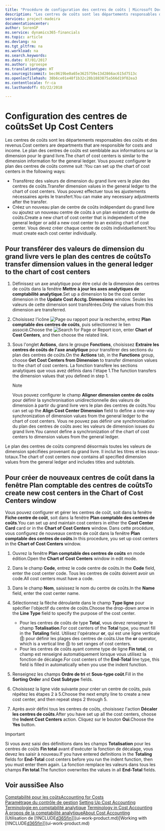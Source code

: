 ```yaml
---
title: "Procédure de configuration des centres de coûts | Microsoft Docs"
description: "Les centres de coûts sont les départements responsables des coûts et des revenus. Le plan des centres de coûts est semblable aux informations sur la dimension pour le grand livre."
services: project-madeira
documentationcenter: 
author: SorenGP
ms.service: dynamics365-financials
ms.topic: article
ms.devlang: na
ms.tgt_pltfrm: na
ms.workload: na
ms.search.keywords: 
ms.date: 07/01/2017
ms.author: sgroespe
ms.translationtype: HT
ms.sourcegitcommit: bec0619be0a65e3625759e13d2866ac615d7513c
ms.openlocfilehash: 38b6ce01e48f1b32c28b1883875a566d19f02ea3
ms.contentlocale: fr-ca
ms.lasthandoff: 03/22/2018

---
```

# <a name="set-up-cost-centers"></a><span data-ttu-id="4054d-104">Configuration des centres de coûts</span><span class="sxs-lookup"><span data-stu-id="4054d-104">Set Up Cost Centers</span></span>
<span data-ttu-id="4054d-105">Les centres de coûts sont les départements responsables des coûts et des revenus.</span><span class="sxs-lookup"><span data-stu-id="4054d-105">Cost centers are departments that are responsible for costs and income.</span></span> <span data-ttu-id="4054d-106">Le plan des centres de coûts est semblable aux informations sur la dimension pour le grand livre.</span><span class="sxs-lookup"><span data-stu-id="4054d-106">The chart of cost centers is similar to the dimension information for the general ledger.</span></span> <span data-ttu-id="4054d-107">Vous pouvez configurer le plan des centres de coûts comme suit :</span><span class="sxs-lookup"><span data-stu-id="4054d-107">You can set up the chart of cost centers in the following ways:</span></span>  

-   <span data-ttu-id="4054d-108">Transférez des valeurs de dimension du grand livre vers le plan des centres de coûts.</span><span class="sxs-lookup"><span data-stu-id="4054d-108">Transfer dimension values in the general ledger to the chart of cost centers.</span></span> <span data-ttu-id="4054d-109">Vous pouvez effectuer tous les ajustements nécessaires après le transfert.</span><span class="sxs-lookup"><span data-stu-id="4054d-109">You can make any necessary adjustments after the transfer.</span></span>  
-   <span data-ttu-id="4054d-110">Créez un nouveau plan de centre de coûts indépendant du grand livre ou ajoutez un nouveau centre de coûts à un plan existant du centre de coûts.</span><span class="sxs-lookup"><span data-stu-id="4054d-110">Create a new chart of cost center that is independent of the general ledger or add a new cost center to an existing chart of cost center.</span></span> <span data-ttu-id="4054d-111">Vous devez créer chaque centre de coûts individuellement.</span><span class="sxs-lookup"><span data-stu-id="4054d-111">You must create each cost center individually.</span></span>  

## <a name="to-transfer-dimension-values-in-the-general-ledger-to-the-chart-of-cost-centers"></a><span data-ttu-id="4054d-112">Pour transférer des valeurs de dimension du grand livre vers le plan des centres de coûts</span><span class="sxs-lookup"><span data-stu-id="4054d-112">To transfer dimension values in the general ledger to the chart of cost centers</span></span>  
1.  <span data-ttu-id="4054d-113">Définissez un axe analytique pour être celui de la dimension des centres de coûts dans la fenêtre **Mettre à jour les axes analytiques de comptabilité analytique**.</span><span class="sxs-lookup"><span data-stu-id="4054d-113">Set up a dimension to be the cost center dimension in the **Update Cost Acctg. Dimensions** window.</span></span> <span data-ttu-id="4054d-114">Seules les valeurs de cette dimension sont transférées.</span><span class="sxs-lookup"><span data-stu-id="4054d-114">Only the values from this dimension are transferred.</span></span>  
2.  <span data-ttu-id="4054d-115">Choisissez l'icône ![Page ou rapport pour la recherche](media/ui-search/search_small.png "icône Page ou rapport pour la recherche"), entrez **Plan comptable des centres de coûts**, puis sélectionnez le lien associé.</span><span class="sxs-lookup"><span data-stu-id="4054d-115">Choose the ![Search for Page or Report](media/ui-search/search_small.png "Search for Page or Report icon") icon, enter **Chart of Cost Centers**, and then choose the related link.</span></span>  
3.  <span data-ttu-id="4054d-116">Sous l'onglet **Actions**, dans le groupe **Fonctions**, choisissez **Extraire les centres de coûts de l'axe analytique** pour transférer des sections du plan des centres de coûts.</span><span class="sxs-lookup"><span data-stu-id="4054d-116">On the **Actions** tab, in the **Functions** group, choose **Get Cost Centers from Dimension** to transfer dimension values to the chart of cost centers.</span></span> <span data-ttu-id="4054d-117">La fonction transfère les sections analytiques que vous avez définis dans l'étape 1.</span><span class="sxs-lookup"><span data-stu-id="4054d-117">The function transfers the dimension values that you defined in step 1.</span></span>  

    > [!NOTE]  
    >  <span data-ttu-id="4054d-118">Vous pouvez configurer le champ **Aligner dimension centre de coûts** pour définir la synchronisation unidirectionnelle des valeurs de dimension à partir du grand livre vers le plan des centres de coûts.</span><span class="sxs-lookup"><span data-stu-id="4054d-118">You can set up the **Align Cost Center Dimension**  field to define a one-way synchronization of dimension values from the general ledger to the chart of cost centers.</span></span> <span data-ttu-id="4054d-119">Vous ne pouvez pas définir une synchronisation du plan des centres de coûts avec les valeurs de dimension issues du grand livre.</span><span class="sxs-lookup"><span data-stu-id="4054d-119">You cannot define a synchronization of the chart of cost centers to dimension values from the general ledger.</span></span>  

<span data-ttu-id="4054d-120">Le plan des centres de coûts comprend désormais toutes les valeurs de dimension spécifiées provenant du grand livre. Il inclut les titres et les sous-totaux.</span><span class="sxs-lookup"><span data-stu-id="4054d-120">The chart of cost centers now contains all specified dimension values from the general ledger and includes titles and subtotals.</span></span>  

## <a name="to-create-new-cost-centers-in-the-chart-of-cost-centers-window"></a><span data-ttu-id="4054d-121">Pour créer de nouveaux centres de coût dans la fenêtre Plan comptable des centres de coûts</span><span class="sxs-lookup"><span data-stu-id="4054d-121">To create new cost centers in the Chart of Cost Centers window</span></span>  
<span data-ttu-id="4054d-122">Vous pouvez configurer et gérer les centres de coût, soit dans la fenêtre **Fiche centre de coût**, soit dans la fenêtre **Plan comptable des centres de coûts**.</span><span class="sxs-lookup"><span data-stu-id="4054d-122">You can set up and maintain cost centers in either the **Cost Center Card** card or in the **Chart of Cost Centers** window.</span></span> <span data-ttu-id="4054d-123">Dans cette procédure, vous configurez de nouveaux centres de coût dans la fenêtre **Plan comptable des centres de coûts**.</span><span class="sxs-lookup"><span data-stu-id="4054d-123">In this procedure, you set up cost centers in the **Chart of Cost Centers** window.</span></span>  

1. <span data-ttu-id="4054d-124">Ouvrez la fenêtre **Plan comptable des centres de coûts** en mode édition.</span><span class="sxs-lookup"><span data-stu-id="4054d-124">Open the **Chart of Cost Centers** window in edit mode.</span></span>  
2. <span data-ttu-id="4054d-125">Dans le champ **Code**, entrez le code centre de coûts.</span><span class="sxs-lookup"><span data-stu-id="4054d-125">In the **Code** field, enter the cost center code.</span></span> <span data-ttu-id="4054d-126">Tous les centres de coûts doivent avoir un code.</span><span class="sxs-lookup"><span data-stu-id="4054d-126">All cost centers must have a code.</span></span>  
3. <span data-ttu-id="4054d-127">Dans le champ **Nom**, saisissez le nom du centre de coûts.</span><span class="sxs-lookup"><span data-stu-id="4054d-127">In the **Name** field, enter the cost center name.</span></span>  
4. <span data-ttu-id="4054d-128">Sélectionnez la flèche déroulante dans le champ **Type ligne** pour spécifier l'objectif du centre de coûts.</span><span class="sxs-lookup"><span data-stu-id="4054d-128">Choose the drop-down arrow in the **Line Type** field to specify the purpose of the cost center.</span></span>  

    - <span data-ttu-id="4054d-129">Pour les centres de coûts de type **Total**, vous devez renseigner le champ **Totalisation**.</span><span class="sxs-lookup"><span data-stu-id="4054d-129">For cost centers of the **Total** type, you must fill in the **Totaling** field.</span></span> <span data-ttu-id="4054d-130">Utilisez l'opérateur **or**, qui est une ligne verticale (**&#124;**) pour définir les plages des centres de coûts.</span><span class="sxs-lookup"><span data-stu-id="4054d-130">Use the **or** operator, which is a vertical line (**&#124;**) to set ranges of cost centers.</span></span>  
    - <span data-ttu-id="4054d-131">Pour les centres de coûts ayant comme type de ligne **Fin total**, ce champ est renseigné automatiquement lorsque vous utilisez la fonction de décalage.</span><span class="sxs-lookup"><span data-stu-id="4054d-131">For cost centers of the **End-Total** line type, this field is filled in automatically when you use the indent function.</span></span>  
5.  <span data-ttu-id="4054d-132">Renseignez les champs **Ordre de tri** et **Sous\-type coût**.</span><span class="sxs-lookup"><span data-stu-id="4054d-132">Fill in the **Sorting Order** and **Cost Subtype** fields.</span></span>  
6.  <span data-ttu-id="4054d-133">Choisissez la ligne vide suivante pour créer un centre de coûts, puis répétez les étapes 2 à 5.</span><span class="sxs-lookup"><span data-stu-id="4054d-133">Choose the next empty line to create a new cost center, and then repeat steps 2 through 5.</span></span>  
7.  <span data-ttu-id="4054d-134">Après avoir défini tous les centres de coûts, choisissez l'action **Décaler les centres de coûts**.</span><span class="sxs-lookup"><span data-stu-id="4054d-134">After you have set up all the cost centers, choose the **Indent Cost Centers** action.</span></span> <span data-ttu-id="4054d-135">Cliquez sur le bouton **Oui**.</span><span class="sxs-lookup"><span data-stu-id="4054d-135">Choose the **Yes** button.</span></span>  

> [!IMPORTANT]  
>  <span data-ttu-id="4054d-136">Si vous avez saisi des définitions dans les champs **Totalisation** pour les centres de coûts **Fin total** avant d'exécuter la fonction de décalage, vous devez les saisir à nouveau.</span><span class="sxs-lookup"><span data-stu-id="4054d-136">If you have entered definitions in the **Totaling** fields for **End-Total** cost centers before you run the indent function, then you must enter them again.</span></span> <span data-ttu-id="4054d-137">La fonction remplace les valeurs dans tous les champs **Fin total**.</span><span class="sxs-lookup"><span data-stu-id="4054d-137">The function overwrites the values in all **End-Total** fields.</span></span>  

## <a name="see-also"></a><span data-ttu-id="4054d-138">Voir aussi</span><span class="sxs-lookup"><span data-stu-id="4054d-138">See Also</span></span>  
[<span data-ttu-id="4054d-139">Comptabilité pour les coûts</span><span class="sxs-lookup"><span data-stu-id="4054d-139">Accounting for Costs</span></span>](finance-manage-cost-accounting.md)  
<span data-ttu-id="4054d-140">[Paramétrage du contrôle de gestion](finance-set-up-cost-accounting.md) </span><span class="sxs-lookup"><span data-stu-id="4054d-140">[Setting Up Cost Accounting](finance-set-up-cost-accounting.md) </span></span>  
<span data-ttu-id="4054d-141">[Terminologie en comptabilité analytique](finance-terminology-in-cost-accounting.md) </span><span class="sxs-lookup"><span data-stu-id="4054d-141">[Terminology in Cost Accounting](finance-terminology-in-cost-accounting.md) </span></span>  
[<span data-ttu-id="4054d-142">À propos de la comptabilité analytique</span><span class="sxs-lookup"><span data-stu-id="4054d-142">About Cost Accounting</span></span>](finance-about-cost-accounting.md)  
<span data-ttu-id="4054d-143">[Utilisation de [!INCLUDE[d365fin](includes/d365fin_md.md)]](ui-work-product.md)</span><span class="sxs-lookup"><span data-stu-id="4054d-143">[Working with [!INCLUDE[d365fin](includes/d365fin_md.md)]](ui-work-product.md)</span></span>

